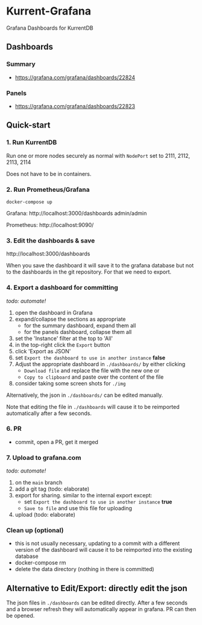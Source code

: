 # Kurrent-Grafana
Grafana Dashboards for KurrentDB

## Dashboards

### Summary

- https://grafana.com/grafana/dashboards/22824

### Panels

- https://grafana.com/grafana/dashboards/22823

## Quick-start

### 1. Run KurrentDB

Run one or more nodes securely as normal with `NodePort` set to 2111, 2112, 2113, 2114

Does not have to be in containers.

### 2. Run Prometheus/Grafana

```
docker-compose up
```

Grafana: http://localhost:3000/dashboards admin/admin

Prometheus: http://localhost:9090/

### 3. Edit the dashboards & save

http://localhost:3000/dashboards

When you save the dashboard it will save it to the grafana database but not to the dashboards in the git repository. For that we need to export.

### 4. Export a dashboard for committing

_todo: automate!_

1. open the dashboard in Grafana
1. expand/collapse the sections as appropriate
    - for the summary dashboard, expand them all
    - for the panels dashboard, collapse them all
1. set the 'Instance' filter at the top to 'All'
1. in the top-right click the `Export` button
1. click 'Export as JSON'
1. set `Export the dashboard to use in another instance` **false**
1. Adjust the appropriate dashboard in `./dashboards/` by either clicking
    - `Download file` and replace the file with the new one or
    - `Copy to clipboard` and paste over the content of the file
1. consider taking some screen shots for `./img`

Alternatively, the json in `./dashboards/` can be edited manually.

Note that editing the file in `./dashboards` will cause it to be reimported automatically after a few seconds.

### 6. PR

- commit, open a PR, get it merged

### 7. Upload to grafana.com

_todo: automate!_

1. on the `main` branch
2. add a git tag (todo: elaborate)
3. export for sharing. similar to the internal export except:
    - set `Export the dashboard to use in another instance` **true**
    - `Save to file` and use this file for uploading
4. upload (todo: elaborate)

### Clean up (optional)

- this is not usually necessary, updating to a commit with a different version of the dashboard will cause it to be reimported into the existing database
- docker-compose rm
- delete the data directory (nothing in there is committed)

## Alternative to Edit/Export: directly edit the json

The json files in `./dashboards` can be edited directly. After a few seconds and a browser refresh they will automatically appear in grafana. PR can then be opened.
